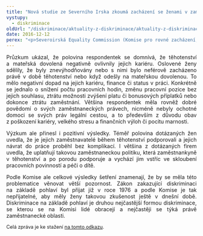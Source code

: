 ```yaml
---
title: "Nová studie ze Severního Irska zkoumá zacházení se ženami v zaměstnání během těhotenství a mateřské dovolené"
vystupy:
  - diskriminace
oldUrl: "/diskriminace/aktuality-z-diskriminace/aktuality-z-diskriminace-2016/nova-studie-ze-severniho-irska-zkouma-zachazeni-se-zenami-v-zamestnani-behem-tehotenstvi/"
date: 2016-12-12
perex: "<p>Severoirská Equality Commission (Komise pro rovné zacházení, dále jen „Komise“) vydala zprávu Expecting Equality: a Formal Investigation under the Sex Discrimination (Northern Ireland) Order 1976 pojednávající o zacházení s těhotnými ženami a matkami na pracovišti. Zpráva vychází z šetření Komise, která zjišťovala zkušenosti žen v zaměstnání v souvislosti s těhotenstvím, mateřskou dovolenou a následným návratem zpět do práce. Část výzkumu se také zaměřila na firmy, které se podělily o svoje zkušenosti z pohledu zaměstnavatelů.</p>"
---
```


<!-- imported from the old website -->

<p class="MsoNormal" style="text-align:justify">Průzkum ukázal, že polovina
respondentek se domnívá, že těhotenství a mateřská dovolená negativně ovlivnily
jejich kariéru. Oslovené ženy sdělily, že byly znevýhodňovány nebo s nimi
bylo neférově zacházeno právě v době těhotenství nebo když odešly na
mateřskou dovolenou. To mělo negativní dopad na jejich kariéru, finance či
status v práci. Konkrétně se jednalo o snížení počtu pracovních hodin, změnu
pracovní pozice bez jejich souhlasu, ztrátu možnosti zvýšení platu či bonusových
příplatků nebo dokonce ztrátu zaměstnání. Většina respondentek měla rovněž dobré
povědomí o svých zaměstnaneckých právech, nicméně nebyly ochotné domoci se
svých práv legální cestou, a to především z důvodu obav z poškození
kariéry, velkého stresu a finančních výloh či pocitu marnosti.</p>

<p class="MsoNormal" style="text-align:justify">Výzkum ale přinesl i pozitivní
výsledky. Téměř polovina dotázaných žen uvedla, že je jejich zaměstnavatelé
během těhotenství podporovali a jejich návrat do práce proběhl bez komplikací. I
většina z dotázaných firem uvedla, že uplatňují takovou zaměstnaneckou
politiku, která zaměstnankyně v těhotenství a po porodu podporuje a
vychází jim vstříc ve skloubení pracovních povinností a péči o dítě.</p>

<p class="MsoNormal" style="text-align:justify">Podle Komise ale celkové výsledky
šetření znamenají, že by se měla této problematice věnovat větší pozornost.
Zákon zakazující diskriminaci na základě pohlaví byl přijat již v roce
1976 a podle Komise je tak nepřijatelné, aby měly ženy takovou zkušenost ještě v dnešní
době. Diskriminace na základě pohlaví je druhou nejčastější formou
diskriminace, se kterou se na Komisi lidé obracejí a nejčastěji se týká právě
zaměstnanecké oblasti. </p>

<p class="MsoNormal" style="text-align:justify"><span style="font-size: 12.8px;">Celá zpráva je ke stažení </span><a href="http://www.equalityni.org/Footer-Links/News/Employers-Service-Providers/Investigation-into-pregnancy-and-maternity-at-work" target="_blank" style="font-size: 12.8px;">na tomto odkazu</a><span style="font-size: 12.8px;">. </span></p>

